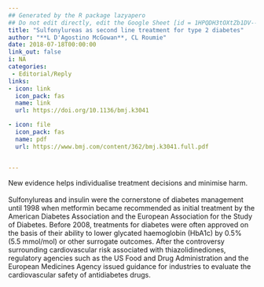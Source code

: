 ```yaml
---
## Generated by the R package lazyapero
## Do not edit directly, edit the Google Sheet [id = 1HPQDH3tOXtZb1DV--8wR9CKAzUz5aywWc2vM3OQ5SrU]
title: "Sulfonylureas as second line treatment for type 2 diabetes"
author: "**L D'Agostino McGowan**, CL Roumie"
date: 2018-07-18T00:00:00
link_out: false
i: NA
categories:
 - Editorial/Reply
links:
- icon: link
  icon_pack: fas
  name: link
  url: https://doi.org/10.1136/bmj.k3041

- icon: file
  icon_pack: fas
  name: pdf
  url: https://www.bmj.com/content/362/bmj.k3041.full.pdf


---
```


New evidence helps individualise treatment decisions and minimise harm. <br><br>Sulfonylureas and insulin were the cornerstone of diabetes management until 1998 when metformin became recommended as initial treatment by the American Diabetes Association and the European Association for the Study of Diabetes. Before 2008, treatments for diabetes were often approved on the basis of their ability to lower glycated haemoglobin (HbA1c) by 0.5% (5.5 mmol/mol) or other surrogate outcomes. After the controversy surrounding cardiovascular risk associated with thiazolidinediones, regulatory agencies such as the US Food and Drug Administration and the European Medicines Agency issued guidance for industries to evaluate the cardiovascular safety of antidiabetes drugs.

